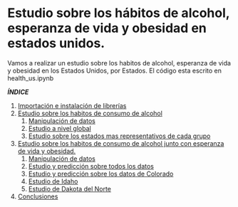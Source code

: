 # Estudio sobre los hábitos de alcohol, esperanza de vida y obesidad en estados unidos.
Vamos a realizar un estudio sobre los habitos de alcohol, esperanza de vida y obesidad en los Estados Unidos, por Estados. El código esta escrito en health_us.ipynb


<a id='Indice'></a>
***ÍNDICE***
1. [Importación e instalación de librerías](#importacion)
2. [Estudio sobre los habitos de consumo de alcohol](#alcohol)
    1. [Manipulación de datos](#manipulaalcohol)
    2. [Estudio a nivel global](#globalalcohol)
    3. [Estudio sobre los estados mas representativos de cada grupo](#reprealcohol)
3. [Estudio sobre los habitos de consumo de alcohol junto con esperanza de vida y obesidad.](#alcoholobesidadev)
    1. [Manipulación de datos](#manipulatot)
    2. [Estudio y predicción sobre todos los datos](#all)
    2. [Estudio y predicción sobre los datos de Colorado](#colorado)
    3. [Estudio de Idaho](#idaho)
    4. [Estudio de Dakota del Norte](#northdakota)
4. [Conclusiones](#conclusiones)
    
